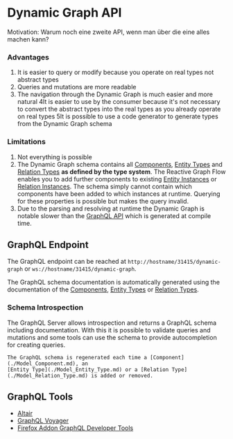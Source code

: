 # Dynamic Graph API

Motivation: Warum noch eine zweite API, wenn man über die eine alles machen kann?

### Advantages

1. It is easier to query or modify because you operate on real types not abstract types
2. Queries and mutations are more readable
3. The navigation through the Dynamic Graph is much easier and more natural
4It is easier to use by the consumer because it's not necessary to convert the abstract types into the real types as
   you already operate on real types
5It is possible to use a code generator to generate types from the Dynamic Graph schema

### Limitations

1. Not everything is possible
2. The Dynamic Graph schema contains all [Components](./Model_Component.md), [Entity Types](./Model_Entity_Type.md) and
   [Relation Types](./Model_Relation_Type.md) __as defined by the type system__. The Reactive Graph Flow enables you to
   add further components to existing [Entity Instances](./Model_Entity_Instance.md) or
   [Relation Instances](./Model_Relation_Instance.md). The schema simply cannot contain which components have been added
   to which instances at runtime. Querying for these properties is possible but makes the query invalid.
3. Due to the parsing and resolving at runtime the Dynamic Graph is notable slower than the
   [GraphQL API](./GraphQL_API.md) which is generated at compile time.

## GraphQL Endpoint

The GraphQL endpoint can be reached at `http://hostname/31415/dynamic-graph` or `ws://hostname/31415/dynamic-graph`.

The GraphQL schema documentation is automatically generated using the documentation of the
[Components](./Model_Component.md), [Entity Types](./Model_Entity_Type.md) or
[Relation Types](./Model_Relation_Type.md).

### Schema Introspection

The GraphQL Server allows introspection and returns a GraphQL schema including documentation. With this it is possible
to validate queries and mutations and some tools can use the schema to provide autocompletion for creating queries.

```admonish tip "Schema Regneration"
The GraphQL schema is regenerated each time a [Component](./Model_Component.md), an
[Entity Type](./Model_Entity_Type.md) or a [Relation Type](./Model_Relation_Type.md) is added or removed.
```


## GraphQL Tools

* [Altair](https://altair.sirmuel.design/)
* [GraphQL Voyager](https://apis.guru/graphql-voyager/)
* [Firefox Addon GraphQL Developer Tools](https://addons.mozilla.org/de/firefox/addon/graphql-developer-tools/)
